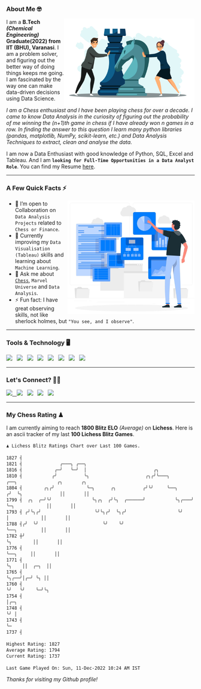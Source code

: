 ### About Me 🤓
<img align="right" alt="Coding" width="350" src="https://github.com/Laxman-Lakhan/Laxman-Lakhan/blob/master/Assets/Chess_Vector.jpg">   

I am a **B.Tech** _**(Chemical Engineering)**_ **Graduate(2022) from IIT (BHU), Varanasi**. I am a problem solver, and figuring out the better way of doing things keeps me going. I am fascinated by the way one can make data-driven decisions using Data Science. 

_I am a Chess enthusiast and I have been playing chess for over a decade. I came to know Data Analysis in the curiosity of figuring out the probability of me winning the (n+1)th game in chess if I have already won n games in a row. In finding the answer to this question I learn many python libraries (pandas, matplotlib, NumPy, scikit-learn, etc.) and Data Analysis Techniques to extract, clean and analyse the data._

I am now a Data Enthusiast with good knowledge of Python, SQL, Excel and Tableau. And I am **`looking for Full-Time Opportunities in a Data Analyst Role`**. You can find my Resume
 [here](https://drive.google.com/file/d/1UIOoogRLj5eGQFQBkuvMmTISZVdl2Ok7/view?usp=sharing).


---

### A Few Quick Facts ⚡️
<img align="right" alt="Coding" width="340" src="https://github.com/Laxman-Lakhan/Laxman-Lakhan/blob/master/Assets/Data_Vector.jpg">   

- 🤝 I’m open to Collaboration on `Data Analysis Projects` related to `Chess or Finance`.
- 📖 Currently improving my `Data Visualisation (Tableau)` skills and learning about `Machine Learning`.
- 💬 Ask me about [`Chess`](https://lichess.org/@/YourKingIsInDanger), `Marvel Universe` and `Data Analysis`.
- ⚡️ Fun fact: I have great observing skills, not like sherlock holmes, but `"You see, and I observe"`.

---
### Tools & Technology 🖥

<img src="https://img.shields.io/badge/Python-white?logo=Python&logoColor=ColorName&style=ShieldStyle" /> &nbsp;
<img src="https://img.shields.io/badge/MySQL-white?logo=MySQL&logoColor=ColorName&style=ShieldStyle" /> &nbsp;
<img src="https://img.shields.io/badge/Tableau-white?logo=Tableau&logoColor=ColorName&style=ShieldStyle" /> &nbsp;
<img src="https://img.shields.io/badge/Excel-white?logo=Microsoft+Excel&logoColor=196F3D&style=ShieldStyle" /> &nbsp;
<img src="https://img.shields.io/badge/Jupyter-white?logo=Jupyter&logoColor=ColorName&style=ShieldStyle" /> &nbsp;
<img src="https://img.shields.io/badge/pandas-white?logo=Pandas&logoColor=000080&style=ShieldStyle" /> &nbsp;
<img src="https://img.shields.io/badge/numpy-white?logo=Numpy&logoColor=85C1E9&style=ShieldStyle" /> &nbsp;
<img src="https://img.shields.io/badge/scikit learn-white?logo=Scikit+Learn&logoColor=ColorName&style=ShieldStyle" /> &nbsp;



---

### Let's Connect? 🫳🏻

<a href="mailto:laxmansingh.lakhan@gmail.com"> <img src="https://img.icons8.com/fluent/48/000000/gmail.png" width="3.5%"/> &nbsp;
[<img src="https://img.icons8.com/color/48/000000/linkedin.png" width="3.5%"/>](https://www.linkedin.com/in/laxman-lakhan/)  &nbsp;
[<img src="https://img.icons8.com/fluent/48/000000/facebook-new.png" width="3.5%"/>](https://www.facebook.com/s.laxmanlakhan/)  &nbsp;
[<img src="https://img.icons8.com/fluent/48/000000/instagram-new.png" width="3.5%"/>](https://www.instagram.com/laxman.lakhan/)  &nbsp;
[<img src="https://img.icons8.com/color/48/000000/twitter.png" width="3.5%"/>](https://twitter.com/laxman__lakhan)  &nbsp;

 ---
  
### My Chess Rating ♟
  
I am currently aiming to reach **1800 Blitz ELO** *(Average)* on **Lichess**. Here is an ascii tracker of my last **100 Lichess Blitz Games**.

  ```
  ♟︎ 𝙻𝚒𝚌𝚑𝚎𝚜𝚜 𝙱𝚕𝚒𝚝𝚣 𝚁𝚊𝚝𝚒𝚗𝚐𝚜 𝙲𝚑𝚊𝚛𝚝 𝚘𝚟𝚎𝚛 𝙻𝚊𝚜𝚝 𝟷00 𝙶𝚊𝚖𝚎𝚜.
  
1827 ┤
1821 ┤              ╭───╮ ╭──╮
1816 ┤            ╭─╯   ╰─╯  │                         ╭╮
1810 ┤           ╭╯          ╰╮                     ╭╮╭╯╰───╮         ╭──╮               ╭╮       ╭╮
1804 ┤        ╭╮╭╯            ╰─╮      ╭╮          ╭╯╰╯     ╰──╮     ╭╯  ╰╮              ││       ││
1799 ┤  ╭╮  ╭─╯╰╯               ╰╮╭╮  ╭╯╰╮  ╭──────╯           ╰╮╭───╯    ╰─╮            ││       ││
1793 ┤ ╭╯╰╮╭╯                    ╰╯╰╮╭╯  ╰╮╭╯                   ╰╯          │            ││       ││
1788 ┤╭╯  ╰╯                        ╰╯    ╰╯                                ╰──╮         ││       ││
1782 ┼╯                                                                        ╰╮        ││       ││
1776 ┤                                                                          ╰──╮     ││       ││
1771 ┤                                                                             ╰╮    ││  ╭─╮  ││
1765 ┤                                                                              ╰╮╭──╯│╭─╯ ╰╮ ││
1760 ┤                                                                               ╰╯   ╰╯    ╰─╯╰╮
1754 ┤                                                                                              │╭─╮
1748 ┤                                                                                              ╰╯ │
1743 ┤                                                                                                 ╰─
1737 ┤ 

Highest Rating: 1827
Average Rating: 1794
Current Rating: 1737 

Last Game Played On: Sun, 11-Dec-2022 10:24 AM IST
  ```
  
  
*Thanks for visiting my Github profile!*
